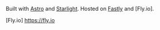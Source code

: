 Built with [Astro] and [Starlight]. Hosted on [Fastly] and [Fly.io].

[Astro]: https://astro.build
[Starlight]: https://starlight.astro.build
[Fastly]: https://fastly.com
[Fly.io] https://fly.io
